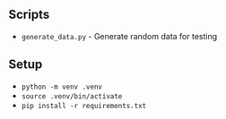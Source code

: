 ## Scripts

- `generate_data.py` - Generate random data for testing

## Setup

- `python -m venv .venv`
- `source .venv/bin/activate`
- `pip install -r requirements.txt`
